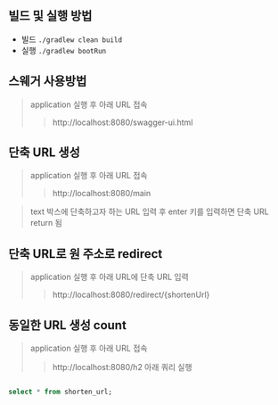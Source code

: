 ## 빌드 및 실행 방법
- 빌드 `./gradlew clean build` 
- 실행 `./gradlew bootRun`

## 스웨거 사용방법
>application 실행 후 아래 URL 접속
> >http://localhost:8080/swagger-ui.html 

## 단축 URL 생성 
>application 실행 후 아래 URL 접속 
> >http://localhost:8080/main

>text 박스에 단축하고자 하는 URL 입력 후 enter 키를 입력하면 단축 URL return 됨


## 단축 URL로 원 주소로 redirect 
>application 실행 후 아래 URL에 단축 URL 입력
> >http://localhost:8080/redirect/{shortenUrl}

## 동일한 URL 생성 count
>application 실행 후 아래 URL 접속 
> >http://localhost:8080/h2
>아래 쿼리 실행
```sql

select * from shorten_url;

```


